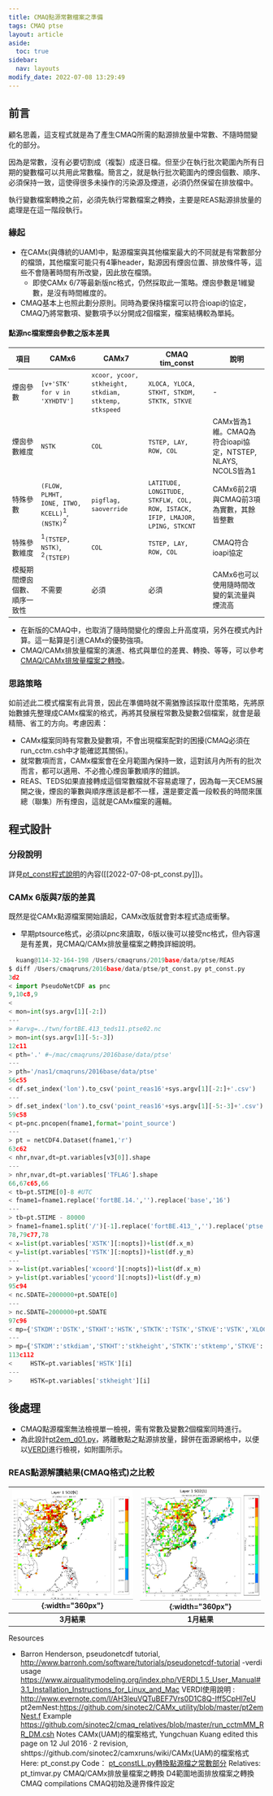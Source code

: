```yaml
---
title: CMAQ點源常數檔案之準備
tags: CMAQ ptse
layout: article
aside:
  toc: true
sidebar:
  nav: layouts
modify_date: 2022-07-08 13:29:49
---
```


## 前言

顧名思義，這支程式就是為了產生CMAQ所需的點源排放量中常數、不隨時間變化的部分。

因為是常數，沒有必要切割成（複製）成逐日檔。但至少在執行批次範圍內所有日期的變數檔可以共用此常數檔。簡言之，就是執行批次範圍內的煙囪個數、順序、必須保持一致，這使得很多未操作的污染源及煙道，必須仍然保留在排放檔中。

執行變數檔案轉換之前，必須先執行常數檔案之轉換，主要是REAS點源排放量的處理是在這一階段執行。

### 緣起

- 在CAMx(與傳統的UAM)中，點源檔案與其他檔案最大的不同就是有常數部分的檔頭，其他檔案可能只有4筆header，點源因有煙囪位置、排放條件等，這些不會隨著時間有所改變，因此放在檔頭。
  - 即使CAMx 6/7等最新版nc格式，仍然採取此一策略。煙囪參數是1維變數，是沒有時間維度的。
- CMAQ基本上也照此劃分原則。同時為要保持檔案可以符合ioapi的協定，CMAQ乃將常數項、變數項予以分開成2個檔案，檔案結構較為單純。

#### 點源nc檔案煙囪參數之版本差異

項目|CAMx6|CAMx7|CMAQ tim_const|說明
-|-|-|-|-
煙囪參數|`[v+'STK' for v in 'XYHDTV']`|`xcoor, ycoor, stkheight, stkdiam, stktemp, stkspeed`|`XLOCA, YLOCA, STKHT, STKDM, STKTK, STKVE`|-
煙囪參數維度|`NSTK`|`COL`|`TSTEP, LAY, ROW, COL`|CAMx皆為1維。CMAQ為符合ioapi協定，NTSTEP, NLAYS, NCOLS皆為1
特殊參數|`(FLOW, PLMHT, IONE, ITWO, KCELL)`<sup>1</sup>, `(NSTK)`<sup>2</sup>|`pigflag, saoverride`|`LATITUDE, LONGITUDE, STKFLW, COL, ROW, ISTACK, IFIP, LMAJOR, LPING, STKCNT`|CAMx6前2項與CMAQ前3項為實數，其餘皆整數
特殊參數維度|<sup>1</sup>`(TSTEP, NSTK)`, <sup>2</sup>`(TSTEP)`|`COL`|`TSTEP, LAY, ROW, COL`|CMAQ符合ioapi協定
模擬期間煙囪個數、順序一致性|不需要|必須|必須|CAMx6也可以使用隨時間改變的氣流量與煙流高

- 在新版的CMAQ中，也取消了隨時間變化的煙囪上升高度項，另外在模式內計算。這一點算是引進CAMx的優勢強項。
- CMAQ/CAMx排放量檔案的演進、格式與單位的差異、轉換、等等，可以參考[CMAQ/CAMx排放量檔案之轉換](https://sinotec2.github.io/FAQ/2022/07/04/emis.html)。

### 思路策略

如前述此二模式檔案有此背景，因此在準備時就不需猶豫該採取什麼策略，先將原始數據先整理成CAMx檔案的格式，再將其發展程常數及變數2個檔案，就會是最精簡、省工的方向。考慮因素：
- CAMx檔案同時有常數及變數項，不會出現檔案配對的困擾(CMAQ必須在run_cctm.csh中才能確認其關係)。
- 就常數項而言，CAMx檔案會在全月範圍內保持一致，這對該月內所有的批次而言，都可以適用、不必擔心煙囪筆數順序的錯誤。
- REAS、TEDS如果直接轉成這個常數檔就不容易處理了，因為每一天CEMS展開之後，煙囪的筆數與順序應該是都不一樣，還是要定義一段較長的時間來匯總（聯集）所有煙囪，這就是CAMx檔案的邏輯。

## 程式設計

### 分段說明

詳見[pt_const程式說明](https://sinotec2.github.io/FAQ/2022/07/08/pt_const.py.html)的內容([[2022-07-08-pt_const.py]])。

### CAMx 6版與7版的差異

既然是從CAMx點源檔案開始讀起，CAMx改版就會對本程式造成衝擊。
- 早期ptsource格式，必須以pnc來讀取，6版以後可以接受nc格式，但內容還是有差異，見CMAQ/CAMx排放量檔案之轉換詳細說明。

```python
  kuang@114-32-164-198 /Users/cmaqruns/2019base/data/ptse/REAS
$ diff /Users/cmaqruns/2016base/data/ptse/pt_const.py pt_const.py
3d2
< import PseudoNetCDF as pnc
9,10c8,9
<
< mon=int(sys.argv[1][-2:])
---
> #arvg=../twn/fortBE.413_teds11.ptse02.nc
> mon=int(sys.argv[1][-5:-3])
12c11
< pth='.' #~/mac/cmaqruns/2016base/data/ptse'
---
> pth='/nas1/cmaqruns/2016base/data/ptse'
56c55
< df.set_index('lon').to_csv('point_reas16'+sys.argv[1][-2:]+'.csv')
---
> df.set_index('lon').to_csv('point_reas16'+sys.argv[1][-5:-3]+'.csv')
59c58
< pt=pnc.pncopen(fname1,format='point_source')
---
> pt = netCDF4.Dataset(fname1,'r')
63c62
< nhr,nvar,dt=pt.variables[v3[0]].shape
---
> nhr,nvar,dt=pt.variables['TFLAG'].shape
66,67c65,66
< tb=pt.STIME[0]-8 #UTC
< fname1=fname1.replace('fortBE.14.','').replace('base','16')
---
> tb=pt.STIME - 80000
> fname1=fname1.split('/')[-1].replace('fortBE.413_','').replace('ptse','19').replace('.nc','')
78,79c77,78
< x=list(pt.variables['XSTK'][:nopts])+list(df.x_m)
< y=list(pt.variables['YSTK'][:nopts])+list(df.y_m)
---
> x=list(pt.variables['xcoord'][:nopts])+list(df.x_m)
> y=list(pt.variables['ycoord'][:nopts])+list(df.y_m)
95c94
< nc.SDATE=2000000+pt.SDATE[0]
---
> nc.SDATE=2000000+pt.SDATE
97c96
< mp={'STKDM':'DSTK','STKHT':'HSTK','STKTK':'TSTK','STKVE':'VSTK','XLOCA':'XSTK', 'YLOCA':'YSTK',}
---
> mp={'STKDM':'stkdiam','STKHT':'stkheight','STKTK':'stktemp','STKVE':'stkspeed','XLOCA':'xcoord', 'YLOCA':'ycoord',}
113c112
<     HSTK=pt.variables['HSTK'][i]
---
>     HSTK=pt.variables['stkheight'][i]

```
## 後處理
- CMAQ點源檔案無法檢視單一檢視，需有常數及變數2個檔案同時進行。
- 為此設計[pt2em_d01.py](https://github.com/sinotec2/Focus-on-Air-Quality/blob/main/GridModels/PTSE/pt2em_d01.py)，將離散點之點源排放量，歸併在面源網格中，以便以[VERDI][VERDI]進行檢視，如附圖所示。

### REAS點源解讀結果(CMAQ格式)之比較

| ![REASptD1.png](https://github.com/sinotec2/Focus-on-Air-Quality/raw/main/assets/images/REASptD1.png){:width="360px"} |![Pt2em_d1.pySO2.png](https://github.com/sinotec2/Focus-on-Air-Quality/raw/main/assets/images/Pt2em_d1.pySO2.png){:width="360px"} |
|:--:|:--:|
| <b>3月結果</b>| <b>1月結果</b>|

Resources
- Barron  Henderson, pseudonetcdf tutorial, http://www.barronh.com/software/tutorials/pseudonetcdf-tutorial
-verdi usage https://www.airqualitymodeling.org/index.php/VERDI_1.5_User_Manual#3.1_Installation_Instructions_for_Linux_and_Mac
VERDI使用說明 : http://www.evernote.com/l/AH3leuVQTuBEF7Vrs0D1C8Q-Iff5CpHl7eU
pt2emNest:https://github.com/sinotec2/CAMx_utility/blob/master/pt2emNest.f
Example
https://github.com/sinotec2/cmaq_relatives/blob/master/run_cctmMM_RR_DM.csh
Notes
CAMx(UAM)的檔案格式, Yungchuan Kuang edited this page on 12 Jul 2016 · 2 revision, shttps://github.com/sinotec2/camxruns/wiki/CAMx(UAM)的檔案格式
Here: 
pt_const.py
Code： [pt_constLL.py轉換點源檔之常數部分](https://boostnote.io/shared/6f7891c5-4816-4ac5-a3ba-127a33b935f5)
Relatives:
 pt_timvar.py
CMAQ/CAMx排放量檔案之轉換
D4範圍地面排放檔案之轉換
CMAQ compilations
CMAQ初始及邊界條件設定

[VERDI]: <https://www.airqualitymodeling.org/index.php/VERDI_1.5_User_Manual> "Visualization Environment for Rich Data Interpretation"

